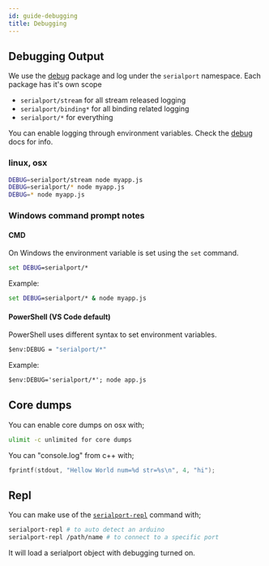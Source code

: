 ```yaml
---
id: guide-debugging
title: Debugging
---
```


##  Debugging Output

We use the [debug](https://www.npmjs.com/package/debug) package and log under the `serialport` namespace. Each package has it's own scope

 - `serialport/stream` for all stream released logging
 - `serialport/binding*` for all binding related logging
 - `serialport/*` for everything

You can enable logging through environment variables. Check the [debug](https://www.npmjs.com/package/debug) docs for info.

### linux, osx
```bash
DEBUG=serialport/stream node myapp.js
DEBUG=serialport/* node myapp.js
DEBUG=* node myapp.js
```

### Windows command prompt notes

#### CMD

On Windows the environment variable is set using the `set` command.

```cmd
set DEBUG=serialport/*
```

Example:

```cmd
set DEBUG=serialport/* & node myapp.js
```

#### PowerShell (VS Code default)

PowerShell uses different syntax to set environment variables.

```cmd
$env:DEBUG = "serialport/*"
```

Example:

```cmd
$env:DEBUG='serialport/*'; node app.js
```


## Core dumps

You can enable core dumps on osx with;
```bash
ulimit -c unlimited for core dumps
```

You can "console.log" from c++ with;
```c++
fprintf(stdout, "Hellow World num=%d str=%s\n", 4, "hi");
```

## Repl

You can make use of the [`serialport-repl`](guide-cli.md#serialport-repl) command with;
```bash
serialport-repl # to auto detect an arduino
serialport-repl /path/name # to connect to a specific port
```

It will load a serialport object with debugging turned on.
